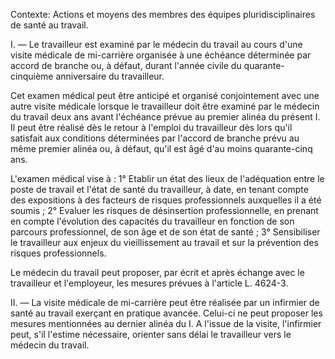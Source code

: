 Contexte: Actions et moyens des membres des équipes pluridisciplinaires de santé au travail.

I. — Le travailleur est examiné par le médecin du travail au cours d'une visite médicale de mi-carrière organisée à une échéance déterminée par accord de branche ou, à défaut, durant l'année civile du quarante-cinquième anniversaire du travailleur.

Cet examen médical peut être anticipé et organisé conjointement avec une autre visite médicale lorsque le travailleur doit être examiné par le médecin du travail deux ans avant l'échéance prévue au premier alinéa du présent I. Il peut être réalisé dès le retour à l'emploi du travailleur dès lors qu'il satisfait aux conditions déterminées par l'accord de branche prévu au même premier alinéa ou, à défaut, qu'il est âgé d'au moins quarante-cinq ans.

L'examen médical vise à : 1° Etablir un état des lieux de l'adéquation entre le poste de travail et l'état de santé du travailleur, à date, en tenant compte des expositions à des facteurs de risques professionnels auxquelles il a été soumis ; 2° Evaluer les risques de désinsertion professionnelle, en prenant en compte l'évolution des capacités du travailleur en fonction de son parcours professionnel, de son âge et de son état de santé ; 3° Sensibiliser le travailleur aux enjeux du vieillissement au travail et sur la prévention des risques professionnels.

Le médecin du travail peut proposer, par écrit et après échange avec le travailleur et l'employeur, les mesures prévues à l'article L. 4624-3.

II. — La visite médicale de mi-carrière peut être réalisée par un infirmier de santé au travail exerçant en pratique avancée. Celui-ci ne peut proposer les mesures mentionnées au dernier alinéa du I. A l'issue de la visite, l'infirmier peut, s'il l'estime nécessaire, orienter sans délai le travailleur vers le médecin du travail.